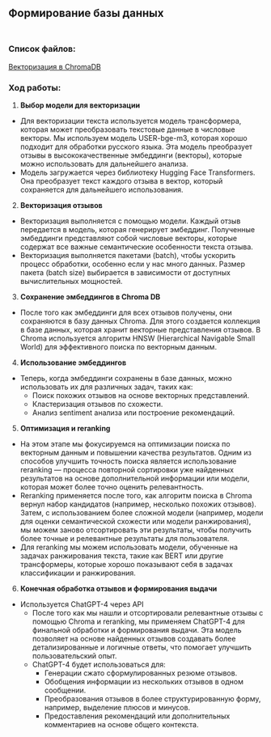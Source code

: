## Формирование базы данных<br><br>
### Список файлов:
[Векторизация в ChromaDB](chroma.ipynb)<br>
### Ход работы:
1. **Выбор модели для векторизации**
- Для векторизации текста используется модель трансформера, которая может преобразовать текстовые данные в числовые векторы. Мы используем модель USER-bge-m3, которая хорошо подходит для обработки русского языка. Эта модель преобразует отзывы в высококачественные эмбеддинги (векторы), которые можно использовать для дальнейшего анализа.
- Модель загружается через библиотеку Hugging Face Transformers. Она преобразует текст каждого отзыва в вектор, который сохраняется для дальнейшего использования.
2. **Векторизация отзывов**
- Векторизация выполняется с помощью модели. Каждый отзыв передается в модель, которая генерирует эмбеддинг. Полученные эмбеддинги представляют собой числовые векторы, которые содержат все важные семантические особенности текста отзыва.
- Векторизация выполняется пакетами (batch), чтобы ускорить процесс обработки, особенно если у нас много данных. Размер пакета (batch size) выбирается в зависимости от доступных вычислительных мощностей.
3. **Сохранение эмбеддингов в Chroma DB**
- После того как эмбеддинги для всех отзывов получены, они сохраняются в базу данных Chroma. Для этого создается коллекция в базе данных, которая хранит векторные представления отзывов. В Chroma используется алгоритм HNSW (Hierarchical Navigable Small World) для эффективного поиска по векторным данным.
4. **Использование эмбеддингов**
- Теперь, когда эмбеддинги сохранены в базе данных, можно использовать их для различных задач, таких как:
    - Поиск похожих отзывов на основе векторных представлений.
    - Кластеризация отзывов по схожести.
    - Анализ sentiment анализа или построение рекомендаций.
5. **Оптимизация и reranking**
- На этом этапе мы фокусируемся на оптимизации поиска по векторным данным и повышении качества результатов. Одним из способов улучшить точность поиска является использование reranking — процесса повторной сортировки уже найденных результатов на основе дополнительной информации или модели, которая может более точно оценить релевантность.
- Reranking применяется после того, как алгоритм поиска в Chroma вернул набор кандидатов (например, несколько похожих отзывов). Затем, с использованием более сложной модели (например, модели для оценки семантической схожести или модели ранжирования), мы можем заново отсортировать эти результаты, чтобы получить более точные и релевантные результаты для пользователя.
- Для reranking мы можем использовать модели, обученные на задачах ранжирования текста, такие как BERT или другие трансформеры, которые хорошо показывают себя в задачах классификации и ранжирования.
6. **Конечная обработка отзывов и формирования выдачи**
- Используется ChatGPT-4 через API
    - После того как мы нашли и отсортировали релевантные отзывы с помощью Chroma и reranking, мы применяем ChatGPT-4 для финальной обработки и формирования выдачи. Эта модель позволяет на основе найденных отзывов создавать более детализированные и логичные ответы, что помогает улучшить пользовательский опыт.
    - ChatGPT-4 будет использоваться для:
        - Генерации сжато сформулированных резюме отзывов.
        - Обобщения информации из нескольких отзывов в одном сообщении.
        - Преобразования отзывов в более структурированную форму, например, выделение плюсов и минусов.
        - Предоставления рекомендаций или дополнительных комментариев на основе общего контекста.
